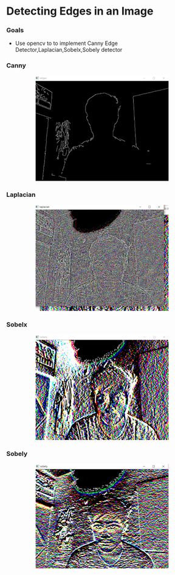 <h1>Detecting Edges in an Image</h1>
<h3>Goals</h3>
<ul>
<li>Use opencv to to implement Canny Edge Detector,Laplacian,Sobelx,Sobely detector</li>
</ul>
<h3>Canny</h3>
<p align="center">
  <img src="https://github.com/KeshavGoswami/Edge-Detection/blob/master/Canny.PNG" width="350"/>
</p>
<h3>Laplacian</h3>
<p align="center">
  <img src="https://github.com/KeshavGoswami/Edge-Detection/blob/master/laplacian.PNG" width="350"/>
</p>
<h3>Sobelx</h3>
<p align="center">
  <img src="https://github.com/KeshavGoswami/Edge-Detection/blob/master/sobelx.PNG" width="350"/>
</p>
<h3>Sobely</h3>
<p align="center">
  <img src="https://github.com/KeshavGoswami/Edge-Detection/blob/master/sobely.PNG" width="350"/>
</p>

